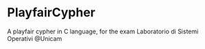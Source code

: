 # PlayfairCypher
 A playfair cypher in C language, for the exam Laboratorio di Sistemi Operativi @Unicam
